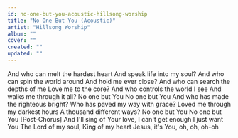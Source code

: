 ```yaml
---
id: no-one-but-you-acoustic-hillsong-worship
title: "No One But You (Acoustic)"
artist: "Hillsong Worship"
album: ""
cover: ""
created: ""
updated: ""
---
```


And who can melt the hardest heart
And speak life into my soul?
And who can spin the world around
And hold me ever close?
And who can search the depths of me
Love me to the core?
And who controls the world I see
And walks me through it all?
No one but You
No one but You
And who has made the righteous bright?
Who has paved my way with grace?
Loved me through my darkest hours
A thousand different ways?
No one but You
No one but You
[Post-Chorus]
And I'll sing of Your love, I can't get enough
I just want You
The Lord of my soul, King of my heart
Jesus, it's You, oh, oh, oh-oh